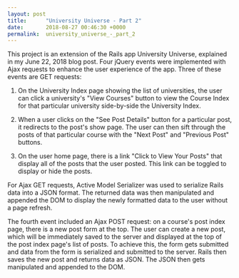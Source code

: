 ```yaml
---
layout: post
title:      "University Universe - Part 2"
date:       2018-08-27 00:46:30 +0000
permalink:  university_universe_-_part_2
---
```



This project is an extension of the Rails app University Universe, explained in my June 22, 2018 blog post. Four jQuery events were implemented with Ajax requests to enhance the user experience of the app. Three of these events are GET requests:  

1. On the University Index page showing the list of universities, the user can click a university's "View Courses" button to view the Course Index for that particular university side-by-side the University Index. 

2. When a user clicks on the "See Post Details" button for a particular post, it redirects to the post's show page. The user can then sift through the posts of that particular course with the "Next Post" and "Previous Post" buttons. 

3. On the user home page, there is a link "Click to View Your Posts" that display all of the posts that the user posted. This link can be toggled to display or hide the posts.

For Ajax GET requests, Active Model Serializer was used to serialize Rails data into a JSON format. The returned data was then manipulated and appended the DOM to display the newly formatted data to the user without a page refresh.

The fourth event included an Ajax POST request: on a course's post index page, there is a new post form at the top. The user can create a new post, which will be immediately saved to the server and displayed at the top of the post index page's list of posts. To achieve this, the form gets submitted and data from the form is serialized and submitted to the server. Rails then saves the new post and returns data as JSON. The JSON then gets manipulated and appended to the DOM.


